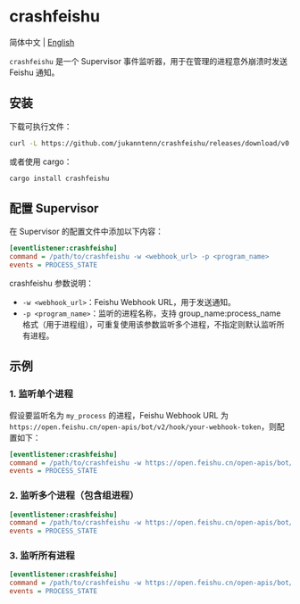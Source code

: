 # crashfeishu

简体中文 | [English](./README_en.md)

`crashfeishu` 是一个 Supervisor 事件监听器，用于在管理的进程意外崩溃时发送 Feishu 通知。

## 安装

下载可执行文件：

```bash
curl -L https://github.com/jukanntenn/crashfeishu/releases/download/v0.1.1/crashfeishu-v0.1.1-x86_64-unknown-linux-musl.tar.gz | tar -xzv
```

或者使用 cargo：

```bash
cargo install crashfeishu
```

## 配置 Supervisor

在 Supervisor 的配置文件中添加以下内容：

```ini
[eventlistener:crashfeishu]
command = /path/to/crashfeishu -w <webhook_url> -p <program_name>
events = PROCESS_STATE
```

crashfeishu 参数说明：

- `-w <webhook_url>`：Feishu Webhook URL，用于发送通知。
- `-p <program_name>`：监听的进程名称，支持 group_name:process_name 格式（用于进程组），可重复使用该参数监听多个进程，不指定则默认监听所有进程。

## 示例

### 1. 监听单个进程

假设要监听名为 `my_process` 的进程，Feishu Webhook URL 为 `https://open.feishu.cn/open-apis/bot/v2/hook/your-webhook-token`，则配置如下：

```ini
[eventlistener:crashfeishu]
command = /path/to/crashfeishu -w https://open.feishu.cn/open-apis/bot/v2/hook/your-webhook-token -p my_process
events = PROCESS_STATE
```

### 2. 监听多个进程（包含组进程）

```ini
[eventlistener:crashfeishu]
command = /path/to/crashfeishu -w https://open.feishu.cn/open-apis/bot/v2/hook/your-webhook-token -p my_group:my_process -p other_process
events = PROCESS_STATE
```

### 3. 监听所有进程

```ini
[eventlistener:crashfeishu]
command = /path/to/crashfeishu -w https://open.feishu.cn/open-apis/bot/v2/hook/your-webhook-token
events = PROCESS_STATE
```
